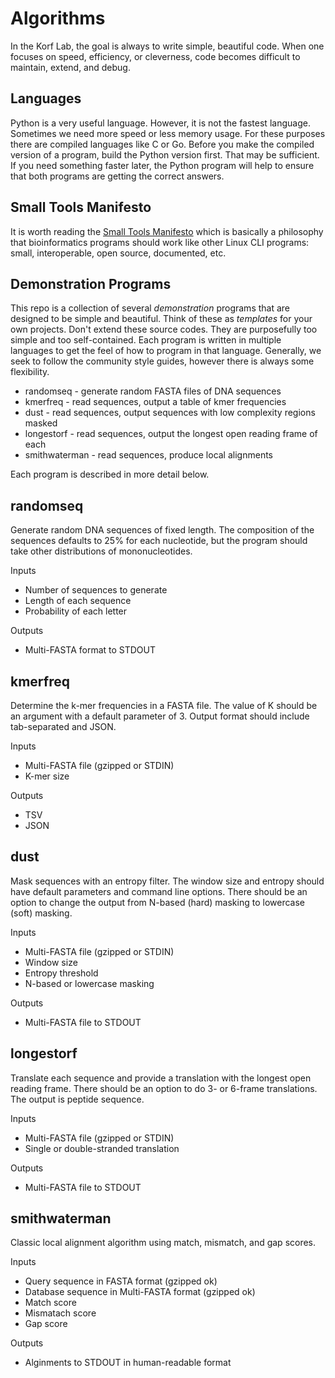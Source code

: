 Algorithms
==========

In the Korf Lab, the goal is always to write simple, beautiful code. When one
focuses on speed, efficiency, or cleverness, code becomes difficult to
maintain, extend, and debug.

## Languages ##

Python is a very useful language. However, it is not the fastest language.
Sometimes we need more speed or less memory usage. For these purposes there are
compiled languages like C or Go. Before you make the compiled version of a
program, build the Python version first. That may be sufficient. If you need
something faster later, the Python program will help to ensure that both
programs are getting the correct answers.

## Small Tools Manifesto ##

It is worth reading the [Small Tools
Manifesto](https://github.com/pjotrp/bioinformatics) which is basically a
philosophy that bioinformatics programs should work like other Linux CLI
programs: small, interoperable, open source, documented, etc.

## Demonstration Programs ##

This repo is a collection of several _demonstration_ programs that are designed
to be simple and beautiful. Think of these as _templates_ for your own
projects. Don't extend these source codes. They are purposefully too simple and
too self-contained. Each program is written in multiple languages to get the
feel of how to program in that language. Generally, we seek to follow the
community style guides, however there is always some flexibility.

+ randomseq - generate random FASTA files of DNA sequences
+ kmerfreq - read sequences, output a table of kmer frequencies
+ dust - read sequences, output sequences with low complexity regions masked
+ longestorf - read sequences, output the longest open reading frame of each
+ smithwaterman - read sequences, produce local alignments

Each program is described in more detail below.

## randomseq ##

Generate random DNA sequences of fixed length. The composition of the sequences
defaults to 25% for each nucleotide, but the program should take other
distributions of mononucleotides.

Inputs

+ Number of sequences to generate
+ Length of each sequence
+ Probability of each letter

Outputs

+ Multi-FASTA format to STDOUT

## kmerfreq ##

Determine the k-mer frequencies in a FASTA file. The value of K should be an
argument with a default parameter of 3. Output format should include
tab-separated and JSON.

Inputs

+ Multi-FASTA file (gzipped or STDIN)
+ K-mer size

Outputs

+ TSV
+ JSON

## dust ##

Mask sequences with an entropy filter. The window size and entropy should have
default parameters and command line options. There should be an option to
change the output from N-based (hard) masking to lowercase (soft) masking.

Inputs

+ Multi-FASTA file (gzipped or STDIN)
+ Window size
+ Entropy threshold
+ N-based or lowercase masking

Outputs

+ Multi-FASTA file to STDOUT

## longestorf ##

Translate each sequence and provide a translation with the longest open reading
frame. There should be an option to do 3- or 6-frame translations. The output
is peptide sequence.

Inputs

+ Multi-FASTA file (gzipped or STDIN)
+ Single or double-stranded translation

Outputs

+ Multi-FASTA file to STDOUT

## smithwaterman ##

Classic local alignment algorithm using match, mismatch, and gap scores.

Inputs

+ Query sequence in FASTA format (gzipped ok)
+ Database sequence in Multi-FASTA format (gzipped ok)
+ Match score
+ Mismatach score
+ Gap score

Outputs

+ Alginments to STDOUT in human-readable format
